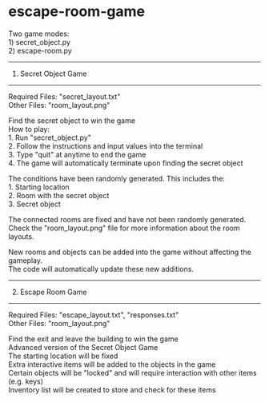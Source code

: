 # escape-room-game

Two game modes:  
    1) secret_object.py  
    2) escape-room.py  

----------------------------
1) Secret Object Game
----------------------------
Required Files: "secret_layout.txt"  
Other Files: "room_layout.png"  

Find the secret object to win the game  
How to play:  
    1. Run "secret_object.py"  
    2. Follow the instructions and input values into the terminal  
    3. Type "quit" at anytime to end the game  
    4. The game will automatically terminate upon finding the secret object  

The conditions have been randomly generated. This includes the:  
    1. Starting location  
    2. Room with the secret object  
    3. Secret object  

The connected rooms are fixed and have not been randomly generated.  
Check the "room_layout.png" file for more information about the room layouts.  

New rooms and objects can be added into the game without affecting the gameplay.  
The code will automatically update these new additions.  

----------------------------
2) Escape Room Game
----------------------------
Required Files: "escape_layout.txt", "responses.txt"  
Other Files: "room_layout.png"  

Find the exit and leave the building to win the game  
Advanced version of the Secret Object Game  
The starting location will be fixed  
Extra interactive items will be added to the objects in the game  
Certain objects will be "locked" and will require interaction with other items (e.g. keys)  
Inventory list will be created to store and check for these items  
